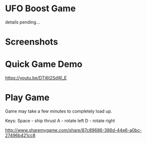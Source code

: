 # UFO Boost Game
details pending...

# Screenshots


# Quick Game Demo
https://youtu.be/DTi6t2SdW_E

# Play Game
Game may take a few minutes to completely load up.

Keys:
Space - ship thrust
A - rotate left
D - rotate right

http://www.sharemygame.com/share/87c89686-386d-44e6-a0bc-27496b421cc8
